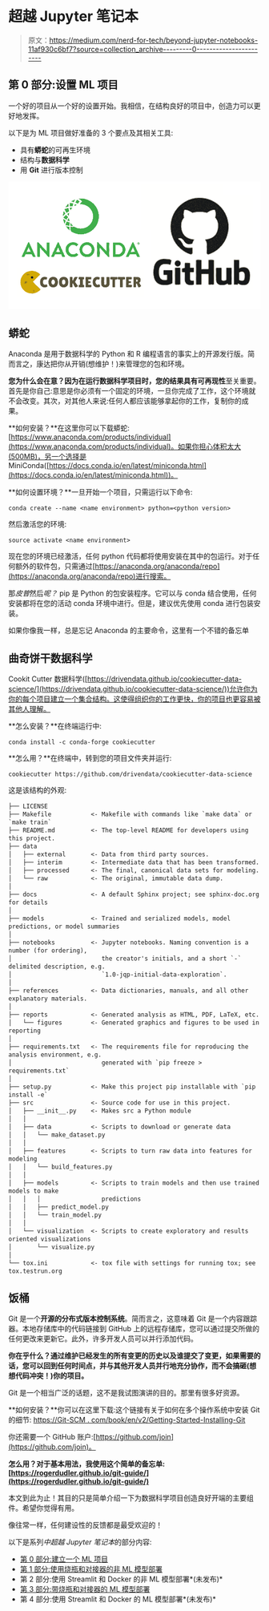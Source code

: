 # 超越 Jupyter 笔记本

> 原文：<https://medium.com/nerd-for-tech/beyond-jupyter-notebooks-11af930c6bf7?source=collection_archive---------0----------------------->

## 第 0 部分:设置 ML 项目

一个好的项目从一个好的设置开始。我相信，在结构良好的项目中，创造力可以更好地发挥。

以下是为 ML 项目做好准备的 3 个要点及其相关工具:

*   具有**蟒蛇**的可再生环境
*   结构与**数据科学**
*   用 **Git** 进行版本控制

![](img/0a49770eca53b64c11ea3991299151f4.png)

## 蟒蛇

Anaconda 是用于数据科学的 Python 和 R 编程语言的事实上的开源发行版。简而言之，康达把你从开销(想维护！)来管理您的包和环境。

**您为什么会在意？**因为在运行数据科学项目时，您的结果具有**可再现性**至关重要。首先是你自己:意思是你必须有一个固定的环境，一旦你完成了工作，这个环境就不会改变。其次，对其他人来说:任何人都应该能够拿起你的工作，复制你的成果。

**如何安装？**在这里你可以下载蟒蛇:[https://www.anaconda.com/products/individual](https://www.anaconda.com/products/individual)。如果你担心体积太大(500MB)，另一个选择是 MiniConda([https://docs.conda.io/en/latest/miniconda.html](https://docs.conda.io/en/latest/miniconda.html))。

**如何设置环境？**一旦开始一个项目，只需运行以下命令:

```
conda create --name <name environment> python=<python version>
```

然后激活您的环境:

```
source activate <name environment>
```

现在您的环境已经激活，任何 python 代码都将使用安装在其中的包运行。对于任何额外的软件包，只需通过[https://anaconda.org/anaconda/repo](https://anaconda.org/anaconda/repo)进行搜索。

那*皮普*然后*呢？* pip 是 Python 的包安装程序。它可以与 conda 结合使用，任何安装都将在您的活动 conda 环境中进行。但是，建议优先使用 conda 进行包装安装。

如果你像我一样，总是忘记 Anaconda 的主要命令，这里有一个不错的备忘单

## 曲奇饼干数据科学

Cookit Cutter 数据科学([https://drivendata.github.io/cookiecutter-data-science/](https://drivendata.github.io/cookiecutter-data-science/))允许你为你的每个项目建立一个集合结构。这使得组织你的工作更快，你的项目也更容易被其他人理解。

**怎么安装？**在终端运行中:

```
conda install -c conda-forge cookiecutter
```

**怎么用？**在终端中，转到您的项目文件夹并运行:

```
cookiecutter https://github.com/drivendata/cookiecutter-data-science
```

这是该结构的外观:

```
├── LICENSE
├── Makefile           <- Makefile with commands like `make data` or `make train`
├── README.md          <- The top-level README for developers using this project.
├── data
│   ├── external       <- Data from third party sources.
│   ├── interim        <- Intermediate data that has been transformed.
│   ├── processed      <- The final, canonical data sets for modeling.
│   └── raw            <- The original, immutable data dump.
│
├── docs               <- A default Sphinx project; see sphinx-doc.org for details
│
├── models             <- Trained and serialized models, model predictions, or model summaries
│
├── notebooks          <- Jupyter notebooks. Naming convention is a number (for ordering),
│                         the creator's initials, and a short `-` delimited description, e.g.
│                         `1.0-jqp-initial-data-exploration`.
│
├── references         <- Data dictionaries, manuals, and all other explanatory materials.
│
├── reports            <- Generated analysis as HTML, PDF, LaTeX, etc.
│   └── figures        <- Generated graphics and figures to be used in reporting
│
├── requirements.txt   <- The requirements file for reproducing the analysis environment, e.g.
│                         generated with `pip freeze > requirements.txt`
│
├── setup.py           <- Make this project pip installable with `pip install -e`
├── src                <- Source code for use in this project.
│   ├── __init__.py    <- Makes src a Python module
│   │
│   ├── data           <- Scripts to download or generate data
│   │   └── make_dataset.py
│   │
│   ├── features       <- Scripts to turn raw data into features for modeling
│   │   └── build_features.py
│   │
│   ├── models         <- Scripts to train models and then use trained models to make
│   │   │                 predictions
│   │   ├── predict_model.py
│   │   └── train_model.py
│   │
│   └── visualization  <- Scripts to create exploratory and results oriented visualizations
│       └── visualize.py
│
└── tox.ini            <- tox file with settings for running tox; see tox.testrun.org
```

## 饭桶

Git 是一个**开源的分布式版本控制系统**。简而言之，这意味着 Git 是一个内容跟踪器。本地存储库中的代码链接到 GitHub 上的远程存储库，您可以通过提交所做的任何更改来更新它。此外，许多开发人员可以并行添加代码。

**你在乎什么？通过维护已经发生的所有变更的历史以及谁提交了变更，如果需要的话，您可以回到任何时间点，并与其他开发人员并行地充分协作，而不会搞砸(想想代码冲突！)你的项目。**

Git 是一个相当广泛的话题，这不是我试图演讲的目的。那里有很多好资源。

**如何安装？**你可以在这里下载:这个链接有关于如何在多个操作系统中安装 Git 的细节:
[https://Git-SCM . com/book/en/v2/Getting-Started-Installing-Git](https://git-scm.com/book/en/v2/Getting-Started-Installing-Git)

你还需要一个 GitHub 账户:[https://github.com/join](https://github.com/join)。

**怎么用？对于基本用法，我使用这个简单的备忘单:[https://rogerdudler.github.io/git-guide/](https://rogerdudler.github.io/git-guide/)**

本文到此为止！其目的只是简单介绍一下为数据科学项目创造良好开端的主要组件。希望你觉得有用。

像往常一样，任何建设性的反馈都是最受欢迎的！

以下是系列*中超越 Jupyter 笔记本*的部分内容:

*   [第 0 部分:建立一个 ML 项目](https://gregjan.medium.com/beyond-jupyter-notebooks-11af930c6bf7)
*   [第 1 部分:使用烧瓶和对接器的非 ML 模型部署](https://gregjan.medium.com/beyond-jupyter-notebooks-6fd11322d313)
*   第 2 部分:使用 Streamlit 和 Docker 的非 ML 模型部署*(未发布)*
*   [第 3 部分:带烧瓶和对接器的 ML 模型部署](https://gregjan.medium.com/beyond-jupyter-notebooks-8fc0333517f3)
*   第 4 部分:使用 Streamlit 和 Docker 的 ML 模型部署*(未发布)*